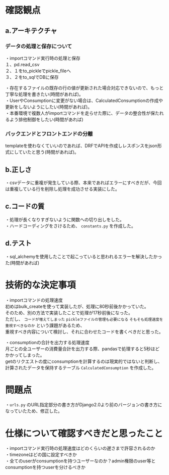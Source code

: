 # 確認観点
## a.アーキテクチャ
### データの処理と保存について
・importコマンド実行時の処理と保存<br>
１、pd.read_csv<br>
２、１をto_pickleでpickle_fileへ<br>
３、２をto_sqlでDBに保存<br>

・存在するファイルの既存の行の値が更新された場合対応できないので、もっと丁寧な処理を書きたい(時間があれば)。<br>
・UserやConsumptionに変更がない場合は、CalculatedConsumptionの作成や更新をしないようにしたい(時間があれば)。<br>
・本番環境で複数人がimportコマンドを走らせた際に、データの整合性が保たれるよう排他制御をしたい(時間があれば)<br>

### バックエンドとフロントエンドの分離
templateを使わなくていいのであれば、DRFでAPIを作成しレスポンスをjson形式にしていたと思う(時間があれば)。

## b.正しさ
・csvデータに重複が発生している際、本来であればエラーにすべきだが、今回は重複している行を削除し処理を成功させる実装にした。

## c.コードの質
・処理が長くなりすぎないように関数への切り出しをした。<br>
・ハードコーディングをさけるため、 `constants.py` を作成した。<br>

## d.テスト
・sql_alchemyを使用したことで起こっていると思われるエラーを解決したかった(時間があれば)

# 技術的な決定事項
・importコマンドの処理速度<br>
初めはbulk_createを使って実装したが、処理に80秒前後かかっていた。<br>
そのため、別の方法で実装したことで処理が17秒前後になった。<br>
ただし、 `コードが増えてしまった` `pickleファイルの管理も必要になる` `そもそも処理速度を重視すべきなのか` という課題があるため、<br>
重視すべき内容について検討し、それに合わせたコードを書くべきだと思った。<br>

・consumptionの合計を出力する処理速度<br>
月ごとの全ユーザーの消費量合計を出力する際、pandasで処理すると5秒ほどかかってしまった。<br>
getのリクエストの度にconsumptionを計算するのは現実的ではないと判断し、
計算されたデータを保持するテーブル `CalculatedConsumption` を作成した。


# 問題点
・`urls.py` のURL指定部分の書き方がDjango2.0より前のバージョンの書き方になっていたため、修正した。

# 仕様について確認すべきだと思ったこと
・importコマンド実行時の処理速度はどのくらいの遅さまで許容されるのか<br>
・timezoneはどの国に設定すべきか<br>
・全てのuserがconsumptionを持つユーザーなのか？admin権限のuser等とconsumptionを持つuserを分けるべきか<br>

